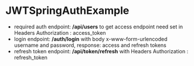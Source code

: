 # JWTSpringAuthExample

* required auth endpoint: __/api/users__ to get access endpoint need set in Headers Authorization : access_token
* login endpoint: __/auth/login__ with body x-www-form-urlencoded username and password, response: access and refresh tokens
* refresh token endpoint: __/api/token/refresh__ with Headers Authorization : refresh_token
